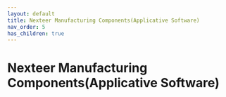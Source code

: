 ```yaml
---
layout: default
title: Nexteer Manufacturing Components(Applicative Software)
nav_order: 5
has_children: true
---
```

# Nexteer Manufacturing Components(Applicative Software)
